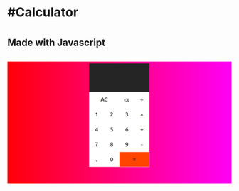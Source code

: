 <ins><h1>#Calculator<h1></ins>
<h2>Made with Javascript<h2>
<img src="xpang.png" alt="Preview_Image">
